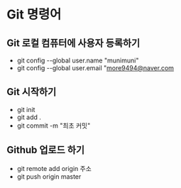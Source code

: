 # Git 명령어

## Git 로컬 컴퓨터에 사용자 등록하기

- git config --global user.name "munimuni"
- git config --global user.email "more9494@naver.com

## Git 시작하기

- git init
- git add .
- git commit -m "최초 커밋"

## Github 업로드 하기

- git remote add origin 주소
- git push origin master

